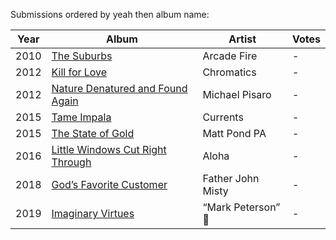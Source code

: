Submissions ordered by yeah then album name:

Year | Album | Artist | Votes
---- | ----- | ------ | -----
2010 | [The Suburbs](https://music.apple.com/us/album/the-suburbs/1252757950) | Arcade Fire | -
2012 | [Kill for Love](https://music.apple.com/us/album/kill-for-love/630306478) | Chromatics | -
2012 | [Nature Denatured and Found Again](https://michaelpisaro.bandcamp.com/album/nature-denatured-and-found-again) | Michael Pisaro | -
2015 | [Tame Impala](https://music.apple.com/us/album/currents/1440838039) | Currents | -
2015 | [The State of Gold](https://music.apple.com/us/album/the-state-of-gold/1465429281) | Matt Pond PA | -
2016 | [Little Windows Cut Right Through](https://music.apple.com/us/album/little-windows-cut-right-through/1083762943) | Aloha | -
2018 | [God’s Favorite Customer](https://music.apple.com/us/album/gods-favorite-customer/1364116200) | Father John Misty | -
2019 | [Imaginary Virtues](https://markpetersonltd.bandcamp.com/releases) | “Mark Peterson” 🤪 | -
